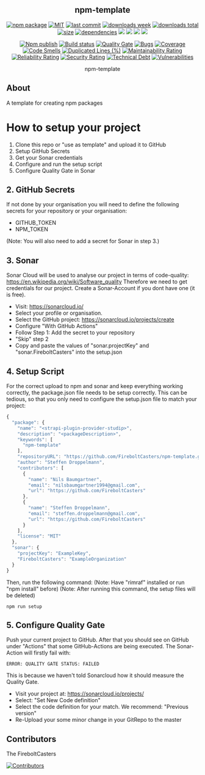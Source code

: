 <h2 align="center">
    npm-template
</h2>

<p align="center">
  <a href="https://badge.fury.io/js/strapi-plugin-provider-studip.svg"><img src="https://badge.fury.io/js/strapi-plugin-provider-studip.svg" alt="npm package" /></a>
  <a href="https://img.shields.io/github/license/FireboltCasters/strapi-plugin-provider-studip"><img src="https://img.shields.io/github/license/FireboltCasters/strapi-plugin-provider-studip" alt="MIT" /></a>
  <a href="https://img.shields.io/github/last-commit/FireboltCasters/strapi-plugin-provider-studip?logo=git"><img src="https://img.shields.io/github/last-commit/FireboltCasters/strapi-plugin-provider-studip?logo=git" alt="last commit" /></a>
  <a href="https://www.npmjs.com/package/strapi-plugin-provider-studip"><img src="https://img.shields.io/npm/dm/strapi-plugin-provider-studip.svg" alt="downloads week" /></a>
  <a href="https://www.npmjs.com/package/strapi-plugin-provider-studip"><img src="https://img.shields.io/npm/dt/strapi-plugin-provider-studip.svg" alt="downloads total" /></a>
  <a href="https://github.com/FireboltCasters/strapi-plugin-provider-studip"><img src="https://shields.io/github/languages/code-size/FireboltCasters/strapi-plugin-provider-studip" alt="size" /></a>
  <a href="https://david-dm.org/FireboltCasters/strapi-plugin-provider-studip"><img src="https://david-dm.org/FireboltCasters/strapi-plugin-provider-studip/status.svg" alt="dependencies" /></a>
  <a href="https://app.fossa.com/projects/git%2Bgithub.com%2FFireboltCasters%2Fstrapi-plugin-provider-studip?ref=badge_shield" alt="FOSSA Status"><img src="https://app.fossa.com/api/projects/git%2Bgithub.com%2FFireboltCasters%2Fstrapi-plugin-provider-studip.svg?type=shield"/></a>
  <a href="https://github.com/google/gts" alt="Google TypeScript Style"><img src="https://img.shields.io/badge/code%20style-google-blueviolet.svg"/></a>
  <a href="https://shields.io/" alt="Google TypeScript Style"><img src="https://img.shields.io/badge/uses-TypeScript-blue.svg"/></a>
  <a href="https://github.com/marketplace/actions/lint-action"><img src="https://img.shields.io/badge/uses-Lint%20Action-blue.svg"/></a>
</p>

<p align="center">
  <a href="https://github.com/FireboltCasters/strapi-plugin-provider-studip/actions/workflows/npmPublish.yml"><img src="https://github.com/FireboltCasters/strapi-plugin-provider-studip/actions/workflows/npmPublish.yml/badge.svg" alt="Npm publish" /></a>
  <a href="https://github.com/FireboltCasters/strapi-plugin-provider-studip/actions/workflows/linter.yml"><img src="https://github.com/FireboltCasters/strapi-plugin-provider-studip/actions/workflows/linter.yml/badge.svg" alt="Build status" /></a>
  <a href="https://sonarcloud.io/dashboard?id=FireboltCasters_strapi-plugin-provider-studip"><img src="https://sonarcloud.io/api/project_badges/measure?project=FireboltCasters_strapi-plugin-provider-studip&metric=alert_status" alt="Quality Gate" /></a>
  <a href="https://sonarcloud.io/dashboard?id=FireboltCasters_strapi-plugin-provider-studip"><img src="https://sonarcloud.io/api/project_badges/measure?project=FireboltCasters_strapi-plugin-provider-studip&metric=bugs" alt="Bugs" /></a>
  <a href="https://sonarcloud.io/dashboard?id=FireboltCasters_strapi-plugin-provider-studip"><img src="https://sonarcloud.io/api/project_badges/measure?project=FireboltCasters_strapi-plugin-provider-studip&metric=coverage" alt="Coverage" /></a>
  <a href="https://sonarcloud.io/dashboard?id=FireboltCasters_strapi-plugin-provider-studip"><img src="https://sonarcloud.io/api/project_badges/measure?project=FireboltCasters_strapi-plugin-provider-studip&metric=code_smells" alt="Code Smells" /></a>
  <a href="https://sonarcloud.io/dashboard?id=FireboltCasters_strapi-plugin-provider-studip"><img src="https://sonarcloud.io/api/project_badges/measure?project=FireboltCasters_strapi-plugin-provider-studip&metric=duplicated_lines_density" alt="Duplicated Lines (%)" /></a>
  <a href="https://sonarcloud.io/dashboard?id=FireboltCasters_strapi-plugin-provider-studip"><img src="https://sonarcloud.io/api/project_badges/measure?project=FireboltCasters_strapi-plugin-provider-studip&metric=sqale_rating" alt="Maintainability Rating" /></a>
  <a href="https://sonarcloud.io/dashboard?id=FireboltCasters_strapi-plugin-provider-studip"><img src="https://sonarcloud.io/api/project_badges/measure?project=FireboltCasters_strapi-plugin-provider-studip&metric=reliability_rating" alt="Reliability Rating" /></a>
  <a href="https://sonarcloud.io/dashboard?id=FireboltCasters_strapi-plugin-provider-studip"><img src="https://sonarcloud.io/api/project_badges/measure?project=FireboltCasters_strapi-plugin-provider-studip&metric=security_rating" alt="Security Rating" /></a>
  <a href="https://sonarcloud.io/dashboard?id=FireboltCasters_strapi-plugin-provider-studip"><img src="https://sonarcloud.io/api/project_badges/measure?project=FireboltCasters_strapi-plugin-provider-studip&metric=sqale_index" alt="Technical Debt" /></a>
  <a href="https://sonarcloud.io/dashboard?id=FireboltCasters_strapi-plugin-provider-studip"><img src="https://sonarcloud.io/api/project_badges/measure?project=FireboltCasters_strapi-plugin-provider-studip&metric=vulnerabilities" alt="Vulnerabilities" /></a>
</p>

<p align="center">
    npm-template
</p>

## About

A template for creating npm packages

# How to setup your project

1. Clone this repo or "use as template" and upload it to GitHub
2. Setup GitHub Secrets
2. Get your Sonar credentials
3. Configure and run the setup script
4. Configure Quality Gate in Sonar


## 2. GitHub Secrets

If not done by your organisation you will need to define the following secrets for your repository or your organisation:
- GITHUB_TOKEN
- NPM_TOKEN

(Note: You will also need to add a secret for Sonar in step 3.)


## 3. Sonar

Sonar Cloud will be used to analyse our project in terms of code-quality: https://en.wikipedia.org/wiki/Software_quality
Therefore we need to get credentials for our project. Create a Sonar-Account if you dont have one (it is free).

- Visit: https://sonarcloud.io/
- Select your profile or organisation.
- Select the GitHub project: https://sonarcloud.io/projects/create
- Configure "With GitHub Actions"
- Follow Step 1: Add the secret to your repository
- "Skip" step 2
- Copy and paste the values of "sonar.projectKey" and "sonar.FireboltCasters" into the setup.json


## 4. Setup Script

For the correct upload to npm and sonar and keep everything working correctly, the package.json file needs to be setup correctly. This can be tedious, so that you only need to configure the setup.json file to match your project:

```javascript
{
  "package": {
    "name": "<strapi-plugin-provider-studip>",
    "description": "<packageDescription>",
    "keywords": [
      "npm-template"
    ],
    "repositoryURL": "https://github.com/FireboltCasters/npm-template.git",
    "author": "Steffen Droppelmann",
    "contributors": [
      {
        "name": "Nils Baumgartner",
        "email": "nilsbaumgartner1994@gmail.com",
        "url": "https://github.com/FireboltCasters"
      },
      {
        "name": "Steffen Droppelmann",
        "email": "steffen.droppelmann@gmail.com",
        "url": "https://github.com/FireboltCasters"
      }
    ],
    "license": "MIT"
  },
  "sonar": {
    "projectKey": "ExampleKey",
    "FireboltCasters": "ExampleOrganization"
  }
}
```

Then, run the following command:
(Note: Have "rimraf" installed or run "npm install" before)
(Note: After running this command, the setup files will be deleted)

```
npm run setup
```

## 5. Configure Quality Gate

Push your current project to GitHub. After that you should see on GitHub under "Actions" that some GitHub-Actions are being executed. The Sonar-Action will firstly fail with: 
```
ERROR: QUALITY GATE STATUS: FAILED
```
This is because we haven't told Sonarcloud how it should measure the Quality Gate.

- Visit your project at: https://sonarcloud.io/projects/
- Select: "Set New Code definition"
- Select the code definition for your match. We recommend: "Previous version"
- Re-Upload your some minor change in your GitRepo to the master


## Contributors

The FireboltCasters

<a href="https://github.com/FireboltCasters/strapi-plugin-provider-studip"><img src="https://contrib.rocks/image?repo=FireboltCasters/strapi-plugin-provider-studip" alt="Contributors" /></a>
